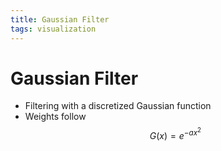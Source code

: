 ```yaml
---
title: Gaussian Filter
tags: visualization
---
```


# Gaussian Filter
- Filtering with a discretized Gaussian function
- Weights follow $$G(x) = e^{-ax^{2}}$$




















